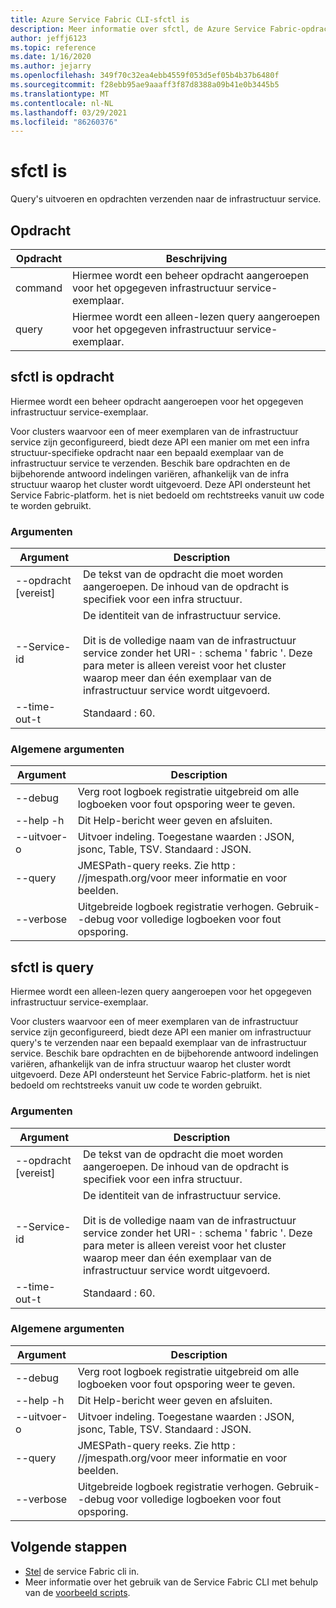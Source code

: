 ```yaml
---
title: Azure Service Fabric CLI-sfctl is
description: Meer informatie over sfctl, de Azure Service Fabric-opdracht regel interface. Bevat een lijst met opdrachten voor het beheren van de infra structuur.
author: jeffj6123
ms.topic: reference
ms.date: 1/16/2020
ms.author: jejarry
ms.openlocfilehash: 349f70c32ea4ebb4559f053d5ef05b4b37b6480f
ms.sourcegitcommit: f28ebb95ae9aaaff3f87d8388a09b41e0b3445b5
ms.translationtype: MT
ms.contentlocale: nl-NL
ms.lasthandoff: 03/29/2021
ms.locfileid: "86260376"
---
```

# <a name="sfctl-is"></a>sfctl is
Query's uitvoeren en opdrachten verzenden naar de infrastructuur service.

## <a name="commands"></a>Opdracht

|Opdracht|Beschrijving|
| --- | --- |
| command | Hiermee wordt een beheer opdracht aangeroepen voor het opgegeven infrastructuur service-exemplaar. |
| query | Hiermee wordt een alleen-lezen query aangeroepen voor het opgegeven infrastructuur service-exemplaar. |

## <a name="sfctl-is-command"></a>sfctl is opdracht
Hiermee wordt een beheer opdracht aangeroepen voor het opgegeven infrastructuur service-exemplaar.

Voor clusters waarvoor een of meer exemplaren van de infrastructuur service zijn geconfigureerd, biedt deze API een manier om met een infra structuur-specifieke opdracht naar een bepaald exemplaar van de infrastructuur service te verzenden. Beschik bare opdrachten en de bijbehorende antwoord indelingen variëren, afhankelijk van de infra structuur waarop het cluster wordt uitgevoerd. Deze API ondersteunt het Service Fabric-platform. het is niet bedoeld om rechtstreeks vanuit uw code te worden gebruikt.

### <a name="arguments"></a>Argumenten

|Argument|Description|
| --- | --- |
| --opdracht [vereist] | De tekst van de opdracht die moet worden aangeroepen. De inhoud van de opdracht is specifiek voor een infra structuur. |
| --Service-id | De identiteit van de infrastructuur service. <br><br> Dit is de volledige naam van de infrastructuur service zonder het URI- \: schema ' fabric '. Deze para meter is alleen vereist voor het cluster waarop meer dan één exemplaar van de infrastructuur service wordt uitgevoerd. |
| --time-out-t | Standaard \: 60. |

### <a name="global-arguments"></a>Algemene argumenten

|Argument|Description|
| --- | --- |
| --debug | Verg root logboek registratie uitgebreid om alle logboeken voor fout opsporing weer te geven. |
| --help -h | Dit Help-bericht weer geven en afsluiten. |
| --uitvoer-o | Uitvoer indeling.  Toegestane waarden \: JSON, jsonc, Table, TSV.  Standaard \: JSON. |
| --query | JMESPath-query reeks. Zie http \: //jmespath.org/voor meer informatie en voor beelden. |
| --verbose | Uitgebreide logboek registratie verhogen. Gebruik--debug voor volledige logboeken voor fout opsporing. |

## <a name="sfctl-is-query"></a>sfctl is query
Hiermee wordt een alleen-lezen query aangeroepen voor het opgegeven infrastructuur service-exemplaar.

Voor clusters waarvoor een of meer exemplaren van de infrastructuur service zijn geconfigureerd, biedt deze API een manier om infrastructuur query's te verzenden naar een bepaald exemplaar van de infrastructuur service. Beschik bare opdrachten en de bijbehorende antwoord indelingen variëren, afhankelijk van de infra structuur waarop het cluster wordt uitgevoerd. Deze API ondersteunt het Service Fabric-platform. het is niet bedoeld om rechtstreeks vanuit uw code te worden gebruikt.

### <a name="arguments"></a>Argumenten

|Argument|Description|
| --- | --- |
| --opdracht [vereist] | De tekst van de opdracht die moet worden aangeroepen. De inhoud van de opdracht is specifiek voor een infra structuur. |
| --Service-id | De identiteit van de infrastructuur service. <br><br> Dit is de volledige naam van de infrastructuur service zonder het URI- \: schema ' fabric '. Deze para meter is alleen vereist voor het cluster waarop meer dan één exemplaar van de infrastructuur service wordt uitgevoerd. |
| --time-out-t | Standaard \: 60. |

### <a name="global-arguments"></a>Algemene argumenten

|Argument|Description|
| --- | --- |
| --debug | Verg root logboek registratie uitgebreid om alle logboeken voor fout opsporing weer te geven. |
| --help -h | Dit Help-bericht weer geven en afsluiten. |
| --uitvoer-o | Uitvoer indeling.  Toegestane waarden \: JSON, jsonc, Table, TSV.  Standaard \: JSON. |
| --query | JMESPath-query reeks. Zie http \: //jmespath.org/voor meer informatie en voor beelden. |
| --verbose | Uitgebreide logboek registratie verhogen. Gebruik--debug voor volledige logboeken voor fout opsporing. |


## <a name="next-steps"></a>Volgende stappen
- [Stel](service-fabric-cli.md) de service Fabric cli in.
- Meer informatie over het gebruik van de Service Fabric CLI met behulp van de [voorbeeld scripts](./scripts/sfctl-upgrade-application.md).
